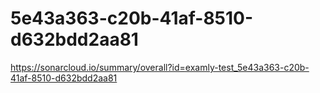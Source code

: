 # 5e43a363-c20b-41af-8510-d632bdd2aa81
https://sonarcloud.io/summary/overall?id=examly-test_5e43a363-c20b-41af-8510-d632bdd2aa81
